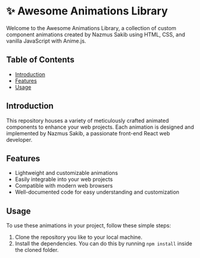 # ✨ Awesome Animations Library

Welcome to the Awesome Animations Library, a collection of custom component animations created by Nazmus Sakib using HTML, CSS, and vanilla JavaScript with Anime.js.

## Table of Contents

- [Introduction](#introduction)
- [Features](#features)
- [Usage](#usage)

## Introduction

This repository houses a variety of meticulously crafted animated components to enhance your web projects. Each animation is designed and implemented by Nazmus Sakib, a passionate front-end React web developer.

## Features

- Lightweight and customizable animations
- Easily integrable into your web projects
- Compatible with modern web browsers
- Well-documented code for easy understanding and customization

## Usage

To use these animations in your project, follow these simple steps:

1. Clone the repository you like to your local machine.
2. Install the dependencies. You can do this by running `npm install` inside the cloned folder.
